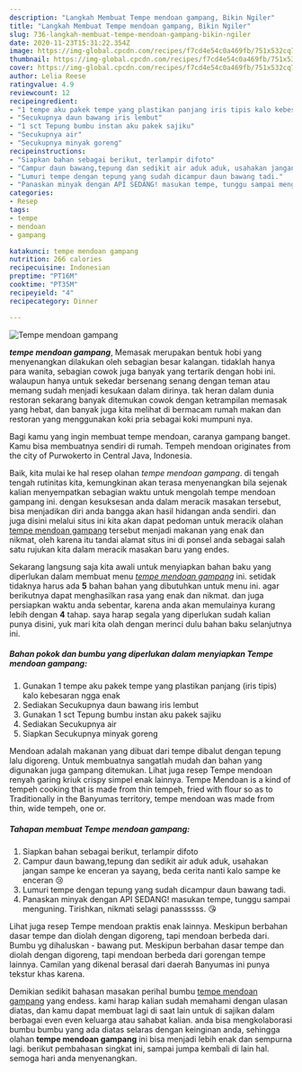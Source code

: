 ```yaml
---
description: "Langkah Membuat Tempe mendoan gampang, Bikin Ngiler"
title: "Langkah Membuat Tempe mendoan gampang, Bikin Ngiler"
slug: 736-langkah-membuat-tempe-mendoan-gampang-bikin-ngiler
date: 2020-11-23T15:31:22.354Z
image: https://img-global.cpcdn.com/recipes/f7cd4e54c0a469fb/751x532cq70/tempe-mendoan-gampang-foto-resep-utama.jpg
thumbnail: https://img-global.cpcdn.com/recipes/f7cd4e54c0a469fb/751x532cq70/tempe-mendoan-gampang-foto-resep-utama.jpg
cover: https://img-global.cpcdn.com/recipes/f7cd4e54c0a469fb/751x532cq70/tempe-mendoan-gampang-foto-resep-utama.jpg
author: Lelia Reese
ratingvalue: 4.9
reviewcount: 12
recipeingredient:
- "1 tempe aku pakek tempe yang plastikan panjang iris tipis kalo kebesaran ngga enak"
- "Secukupnya daun bawang iris lembut"
- "1 sct Tepung bumbu instan aku pakek sajiku"
- "Secukupnya air"
- "Secukupnya minyak goreng"
recipeinstructions:
- "Siapkan bahan sebagai berikut, terlampir difoto"
- "Campur daun bawang,tepung dan sedikit air aduk aduk, usahakan jangan sampe ke enceran ya sayang, beda cerita nanti kalo sampe ke enceran 😢"
- "Lumuri tempe dengan tepung yang sudah dicampur daun bawang tadi."
- "Panaskan minyak dengan API SEDANG! masukan tempe, tunggu sampai menguning. Tirishkan, nikmati selagi panassssss. 😘"
categories:
- Resep
tags:
- tempe
- mendoan
- gampang

katakunci: tempe mendoan gampang 
nutrition: 266 calories
recipecuisine: Indonesian
preptime: "PT16M"
cooktime: "PT35M"
recipeyield: "4"
recipecategory: Dinner

---
```



![Tempe mendoan gampang](https://img-global.cpcdn.com/recipes/f7cd4e54c0a469fb/751x532cq70/tempe-mendoan-gampang-foto-resep-utama.jpg)

<b><i>tempe mendoan gampang</i></b>, Memasak merupakan bentuk hobi yang menyenangkan dilakukan oleh sebagian besar kalangan. tidaklah hanya para wanita, sebagian cowok juga banyak yang tertarik dengan hobi ini. walaupun hanya untuk sekedar bersenang senang dengan teman atau memang sudah menjadi kesukaan dalam dirinya. tak heran dalam dunia restoran sekarang banyak ditemukan cowok dengan ketrampilan memasak yang hebat, dan banyak juga kita melihat di bermacam rumah makan dan restoran yang menggunakan koki pria sebagai koki mumpuni nya.

Bagi kamu yang ingin membuat tempe mendoan, caranya gampang banget. Kamu bisa membuatnya sendiri di rumah. Tempeh mendoan originates from the city of Purwokerto in Central Java, Indonesia.

Baik, kita mulai ke hal resep olahan <i>tempe mendoan gampang</i>. di tengah tengah rutinitas kita, kemungkinan akan terasa menyenangkan bila sejenak kalian menyempatkan sebagian waktu untuk mengolah tempe mendoan gampang ini. dengan kesuksesan anda dalam meracik masakan tersebut, bisa menjadikan diri anda bangga akan hasil hidangan anda sendiri. dan juga disini melalui situs ini kita akan dapat pedoman untuk meracik olahan <u>tempe mendoan gampang</u> tersebut menjadi makanan yang enak dan nikmat, oleh karena itu tandai alamat situs ini di ponsel anda sebagai salah satu rujukan kita dalam meracik masakan baru yang endes.


Sekarang langsung saja kita awali untuk menyiapkan bahan baku yang diperlukan dalam membuat menu <u><i>tempe mendoan gampang</i></u> ini. setidak tidaknya harus ada <b>5</b> bahan bahan yang dibutuhkan untuk menu ini. agar berikutnya dapat menghasilkan rasa yang enak dan nikmat. dan juga persiapkan waktu anda sebentar, karena anda akan memulainya kurang lebih dengan <b>4</b> tahap. saya harap segala yang diperlukan sudah kalian punya disini, yuk mari kita olah dengan merinci dulu bahan baku selanjutnya ini.

<!--inarticleads1-->

##### Bahan pokok dan bumbu yang diperlukan dalam menyiapkan Tempe mendoan gampang:

1. Gunakan 1 tempe aku pakek tempe yang plastikan panjang (iris tipis) kalo kebesaran ngga enak
1. Sediakan Secukupnya daun bawang iris lembut
1. Gunakan 1 sct Tepung bumbu instan aku pakek sajiku
1. Sediakan Secukupnya air
1. Siapkan Secukupnya minyak goreng


Mendoan adalah makanan yang dibuat dari tempe dibalut dengan tepung lalu digoreng. Untuk membuatnya sangatlah mudah dan bahan yang digunakan juga gampang ditemukan. Lihat juga resep Tempe mendoan renyah garing kriuk crispy simpel enak lainnya. Tempe Mendoan is a kind of tempeh cooking that is made from thin tempeh, fried with flour so as to Traditionally in the Banyumas territory, tempe mendoan was made from thin, wide tempeh, one or. 

<!--inarticleads2-->

##### Tahapan membuat Tempe mendoan gampang:

1. Siapkan bahan sebagai berikut, terlampir difoto
1. Campur daun bawang,tepung dan sedikit air aduk aduk, usahakan jangan sampe ke enceran ya sayang, beda cerita nanti kalo sampe ke enceran 😢
1. Lumuri tempe dengan tepung yang sudah dicampur daun bawang tadi.
1. Panaskan minyak dengan API SEDANG! masukan tempe, tunggu sampai menguning. Tirishkan, nikmati selagi panassssss. 😘


Lihat juga resep Tempe mendoan praktis enak lainnya. Meskipun berbahan dasar tempe dan diolah dengan digoreng, tapi mendoan berbeda dari. Bumbu yg dihaluskan - bawang put. Meskipun berbahan dasar tempe dan diolah dengan digoreng, tapi mendoan berbeda dari gorengan tempe lainnya. Camilan yang dikenal berasal dari daerah Banyumas ini punya tekstur khas karena. 

Demikian sedikit bahasan masakan perihal bumbu <u>tempe mendoan gampang</u> yang endess. kami harap kalian sudah memahami dengan ulasan diatas, dan kamu dapat membuat lagi di saat lain untuk di sajikan dalam berbagai even even keluarga atau sahabat kalian. anda bisa mengkolaborasi bumbu bumbu yang ada diatas selaras dengan keinginan anda, sehingga olahan <b>tempe mendoan gampang</b> ini bisa menjadi lebih enak dan sempurna lagi. berikut pembahasan singkat ini, sampai jumpa kembali di lain hal. semoga hari anda menyenangkan.
